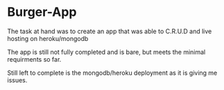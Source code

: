 # Burger-App

The task at hand was to create an app that was able to C.R.U.D and live hosting on heroku/mongodb

The app is still not fully completed and is bare, but meets the minimal requirments so far. 

Still left to complete is the mongodb/heroku deployment as it is giving me issues. 
